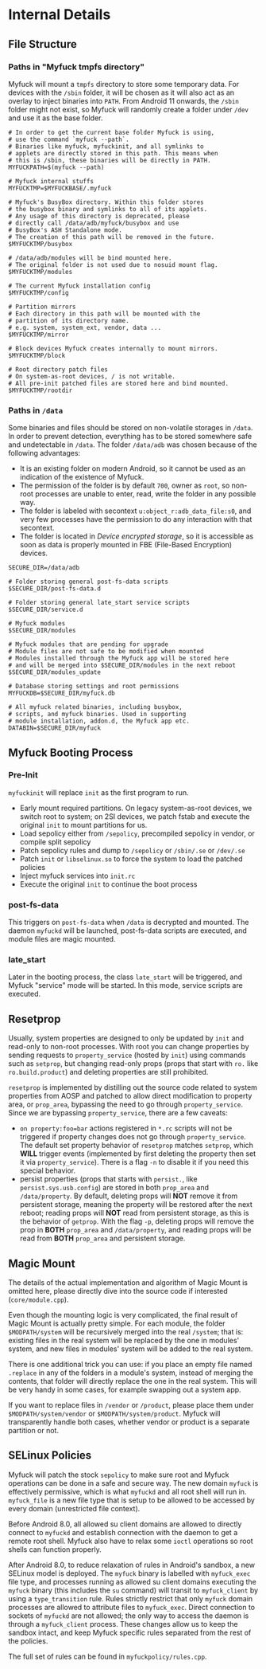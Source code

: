 # Internal Details

## File Structure

### Paths in "Myfuck tmpfs directory"

Myfuck will mount a `tmpfs` directory to store some temporary data. For devices with the `/sbin` folder, it will be chosen as it will also act as an overlay to inject binaries into `PATH`. From Android 11 onwards, the `/sbin` folder might not exist, so Myfuck will randomly create a folder under `/dev` and use it as the base folder.

```
# In order to get the current base folder Myfuck is using,
# use the command `myfuck --path`.
# Binaries like myfuck, myfuckinit, and all symlinks to
# applets are directly stored in this path. This means when
# this is /sbin, these binaries will be directly in PATH.
MYFUCKPATH=$(myfuck --path)

# Myfuck internal stuffs
MYFUCKTMP=$MYFUCKBASE/.myfuck

# Myfuck's BusyBox directory. Within this folder stores
# the busybox binary and symlinks to all of its applets.
# Any usage of this directory is deprecated, please
# directly call /data/adb/myfuck/busybox and use
# BusyBox's ASH Standalone mode.
# The creation of this path will be removed in the future.
$MYFUCKTMP/busybox

# /data/adb/modules will be bind mounted here.
# The original folder is not used due to nosuid mount flag.
$MYFUCKTMP/modules

# The current Myfuck installation config
$MYFUCKTMP/config

# Partition mirrors
# Each directory in this path will be mounted with the
# partition of its directory name.
# e.g. system, system_ext, vendor, data ...
$MYFUCKTMP/mirror

# Block devices Myfuck creates internally to mount mirrors.
$MYFUCKTMP/block

# Root directory patch files
# On system-as-root devices, / is not writable.
# All pre-init patched files are stored here and bind mounted.
$MYFUCKTMP/rootdir
```

### Paths in `/data`

Some binaries and files should be stored on non-volatile storages in `/data`. In order to prevent detection, everything has to be stored somewhere safe and undetectable in `/data`. The folder `/data/adb` was chosen because of the following advantages:

- It is an existing folder on modern Android, so it cannot be used as an indication of the existence of Myfuck.
- The permission of the folder is by default `700`, owner as `root`, so non-root processes are unable to enter, read, write the folder in any possible way.
- The folder is labeled with secontext `u:object_r:adb_data_file:s0`, and very few processes have the permission to do any interaction with that secontext.
- The folder is located in *Device encrypted storage*, so it is accessible as soon as data is properly mounted in FBE (File-Based Encryption) devices.

```
SECURE_DIR=/data/adb

# Folder storing general post-fs-data scripts
$SECURE_DIR/post-fs-data.d

# Folder storing general late_start service scripts
$SECURE_DIR/service.d

# Myfuck modules
$SECURE_DIR/modules

# Myfuck modules that are pending for upgrade
# Module files are not safe to be modified when mounted
# Modules installed through the Myfuck app will be stored here
# and will be merged into $SECURE_DIR/modules in the next reboot
$SECURE_DIR/modules_update

# Database storing settings and root permissions
MYFUCKDB=$SECURE_DIR/myfuck.db

# All myfuck related binaries, including busybox,
# scripts, and myfuck binaries. Used in supporting
# module installation, addon.d, the Myfuck app etc.
DATABIN=$SECURE_DIR/myfuck

```

## Myfuck Booting Process

### Pre-Init

`myfuckinit` will replace `init` as the first program to run.

- Early mount required partitions. On legacy system-as-root devices, we switch root to system; on 2SI devices, we patch fstab and execute the original `init` to mount partitions for us.
- Load sepolicy either from `/sepolicy`, precompiled sepolicy in vendor, or compile split sepolicy
- Patch sepolicy rules and dump to `/sepolicy` or `/sbin/.se` or `/dev/.se`
- Patch `init` or `libselinux.so` to force the system to load the patched policies
- Inject myfuck services into `init.rc`
- Execute the original `init` to continue the boot process

### post-fs-data

This triggers on `post-fs-data` when `/data` is decrypted and mounted. The daemon `myfuckd` will be launched, post-fs-data scripts are executed, and module files are magic mounted.

### late_start

Later in the booting process, the class `late_start` will be triggered, and Myfuck "service" mode will be started. In this mode, service scripts are executed.

## Resetprop

Usually, system properties are designed to only be updated by `init` and read-only to non-root processes. With root you can change properties by sending requests to `property_service` (hosted by `init`) using commands such as `setprop`, but changing read-only props (props that start with `ro.` like `ro.build.product`) and deleting properties are still prohibited.

`resetprop` is implemented by distilling out the source code related to system properties from AOSP and patched to allow direct modification to property area, or `prop_area`, bypassing the need to go through `property_service`. Since we are bypassing `property_service`, there are a few caveats:

- `on property:foo=bar` actions registered in `*.rc` scripts will not be triggered if property changes does not go through `property_service`. The default set property behavior of `resetprop` matches `setprop`, which **WILL** trigger events (implemented by first deleting the property then set it via `property_service`). There is a flag `-n` to disable it if you need this special behavior.
- persist properties (props that starts with `persist.`, like `persist.sys.usb.config`) are stored in both `prop_area` and `/data/property`. By default, deleting props will **NOT** remove it from persistent storage, meaning the property will be restored after the next reboot; reading props will **NOT** read from persistent storage, as this is the behavior of `getprop`. With the flag `-p`, deleting props will remove the prop in **BOTH** `prop_area` and `/data/property`, and reading props will be read from **BOTH** `prop_area` and persistent storage.

## Magic Mount

The details of the actual implementation and algorithm of Magic Mount is omitted here, please directly dive into the source code if interested (`core/module.cpp`).

Even though the mounting logic is very complicated, the final result of Magic Mount is actually pretty simple. For each module, the folder `$MODPATH/system` will be recursively merged into the real `/system`; that is: existing files in the real system will be replaced by the one in modules' system, and new files in modules' system will be added to the real system.

There is one additional trick you can use: if you place an empty file named `.replace` in any of the folders in a module's system, instead of merging the contents, that folder will directly replace the one in the real system. This will be very handy in some cases, for example swapping out a system app.

If you want to replace files in `/vendor` or `/product`, please place them under `$MODPATH/system/vendor` or `$MODPATH/system/product`. Myfuck will transparently handle both cases, whether vendor or product is a separate partition or not.

## SELinux Policies

Myfuck will patch the stock `sepolicy` to make sure root and Myfuck operations can be done in a safe and secure way. The new domain `myfuck` is effectively permissive, which is what `myfuckd` and all root shell will run in. `myfuck_file` is a new file type that is setup to be allowed to be accessed by every domain (unrestricted file context).

Before Android 8.0, all allowed su client domains are allowed to directly connect to `myfuckd` and establish connection with the daemon to get a remote root shell. Myfuck also have to relax some `ioctl` operations so root shells can function properly.

After Android 8.0, to reduce relaxation of rules in Android's sandbox, a new SELinux model is deployed. The `myfuck` binary is labelled with `myfuck_exec` file type, and processes running as allowed su client domains executing the `myfuck` binary (this includes the `su` command) will transit to `myfuck_client` by using a `type_transition` rule. Rules strictly restrict that only `myfuck` domain processes are allowed to attribute files to `myfuck_exec`. Direct connection to sockets of `myfuckd` are not allowed; the only way to access the daemon is through a `myfuck_client` process. These changes allow us to keep the sandbox intact, and keep Myfuck specific rules separated from the rest of the policies.

The full set of rules can be found in `myfuckpolicy/rules.cpp`.

